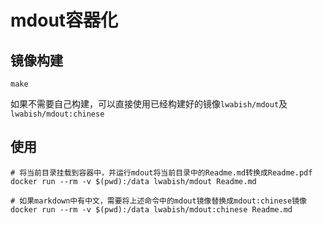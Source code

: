 # mdout容器化

## 镜像构建
```shell
make
```

如果不需要自己构建，可以直接使用已经构建好的镜像`lwabish/mdout`及`lwabish/mdout:chinese`

## 使用
```shell
# 将当前目录挂载到容器中，并运行mdout将当前目录中的Readme.md转换成Readme.pdf
docker run --rm -v $(pwd):/data lwabish/mdout Readme.md

# 如果markdown中有中文，需要将上述命令中的mdout镜像替换成mdout:chinese镜像
docker run --rm -v $(pwd):/data lwabish/mdout:chinese Readme.md
```


